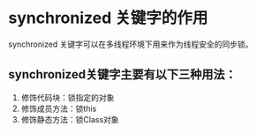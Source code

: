 # synchronized 关键字的作用



synchronized 关键字可以在多线程环境下用来作为线程安全的同步锁。



## synchronized关键字主要有以下三种用法：

1. 修饰代码块：锁指定的对象
2. 修饰成员方法：锁this
3. 修饰静态方法：锁Class对象